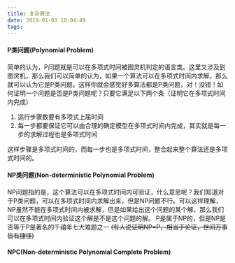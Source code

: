 ```yaml
---
title: 复杂算法
date: 2019-01-03 10:04:49
tags:
---
```

#### P类问题(Polynomial Problem)
简单的认为，P问题就是可以在多项式时间被图灵机判定的语言类。这里又涉及到图灵机，那么我们可以简单的认为，如果一个算法可以在多项式时间内求解，那么就可以认为它是P类问题。这样你就会感觉好多算法都是P类问题，对！没错！如何证明一个问题是否是P类问题呢？只要它满足以下两个条（证明它在多项式时间内完成）
1. 运行步骤数要有多项式上届时间
2. 每一步都要保证它可以由合理的确定模型在多项式时间内完成，其实就是每一步的求解过程也是多项式时间

这样步骤是多项式时间的，而每一步也是多项式时间，整合起来整个算法还是多项式时间的。

#### NP类问题(Non-deterministic Polynomial Problem)
NP问题指的是，这个算法可以在多项式时间内可验证，什么意思呢？我们知道对于P类问题，可以在多项式时间内求解出来，但是NP问题不行。可以这样理解，NP虽然不能在多项式时间内被求解，但是如果给出这个问题的某个解，那么我们可以在多项式时间内验证这个解是不是这个问题的解。
P是属于NP的，但是NP是否等于P是著名的千禧年七大难题之一 ~~(有人说证明NP=P，相当于论证，世间万事皆有捷径)~~
#### NPC(Non-deterministic Polynomial Complete Problem)